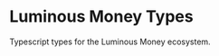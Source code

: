 Luminous Money Types
==================================================================================================

Typescript types for the Luminous Money ecosystem.

